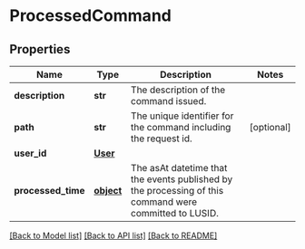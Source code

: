 # ProcessedCommand

## Properties
Name | Type | Description | Notes
------------ | ------------- | ------------- | -------------
**description** | **str** | The description of the command issued. | 
**path** | **str** | The unique identifier for the command including the request id. | [optional] 
**user_id** | [**User**](User.md) |  | 
**processed_time** | [**object**](.md) | The asAt datetime that the events published by the processing of this command were committed to LUSID. | 

[[Back to Model list]](../README.md#documentation-for-models) [[Back to API list]](../README.md#documentation-for-api-endpoints) [[Back to README]](../README.md)


